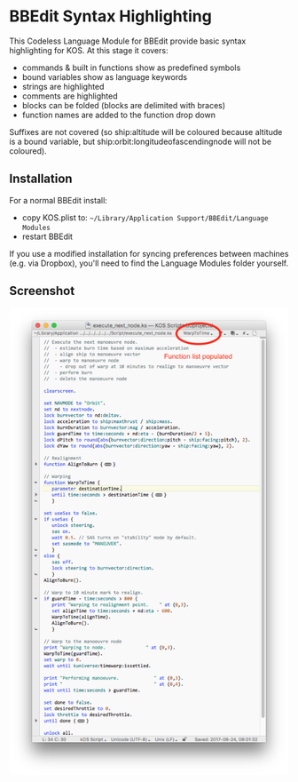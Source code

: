 # BBEdit Syntax Highlighting

This Codeless Language Module for BBEdit provide basic syntax highlighting for KOS. At this stage it covers:

 - commands & built in functions show as predefined symbols
 - bound variables show as language keywords
 - strings are highlighted
 - comments are highlighted
 - blocks can be folded (blocks are delimited with braces)
 - function names are added to the function drop down

Suffixes are not covered (so ship:altitude will be coloured because altitude is a bound variable, but ship:orbit:longitudeofascendingnode will not be coloured).

## Installation

For a normal BBEdit install:

 - copy KOS.plist to: `~/Library/Application Support/BBEdit/Language Modules`
 - restart BBEdit

If you use a modified installation for syncing preferences between machines (e.g. via Dropbox), you'll need to find the Language Modules folder yourself.

## Screenshot

![BBEdit KOS Syntax Highlighting](BBEditKOSSyntaxHighlighting.png "Screenshot showing syntax highlighting, block folding and function list populated")
